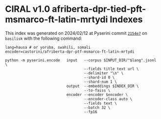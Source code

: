 # CIRAL v1.0 afriberta-dpr-tied-pft-msmarco-ft-latin-mrtydi Indexes

This index was generated on 2024/02/12 at Pyserini commit [`2154e7`](https://github.com/castorini/pyserini/commit/2154e79a63de0287578d4a3b1239e9a729e1c415) on `basilisk` with the following command: 

```
lang=hausa # or yoruba, swahili, somali
encoder=castorini/afriberta-dpr-ptf-msmarco-ft-latin-mrtydi

python -m pyserini.encode   input   --corpus $INPUT_DIR/"$lang".jsonl \
                                    --fields title text url \
                                    --delimiter "\n" \
                                    --shard-id 0 \
                                    --shard-num 1 \
                            output  --embeddings $INDEX_DIR \
                                    --to-faiss \
                            encoder --encoder $encoder \
                                    --encoder-class auto \
                                    --fields text \
                                    --batch 32 \
                                    --fp16 
```